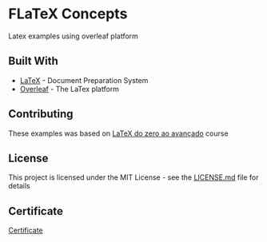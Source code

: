 # FLaTeX Concepts

Latex examples using overleaf platform 

## Built With

* [LaTeX](https://www.latex-project.org/) - Document Preparation System
* [Overleaf](https://www.overleaf.com) - The LaTex platform


## Contributing

These examples was based on [LaTeX do zero ao avançado](https://www.udemy.com/latex-do-zero-ao-avancado) course 

## License

This project is licensed under the MIT License - see the [LICENSE.md](LICENSE.md) file for details

## Certificate

[Certificate](https://www.udemy.com/certificate/UC-CYMYZILZ/)
